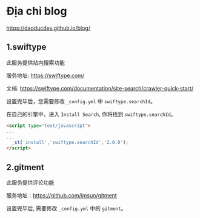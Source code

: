 # Địa chỉ blog

<https://daoducdev.github.io/blog/>

## 1.swiftype

此服务提供站内搜索功能

服务地址: <https://swiftype.com/>

文档: <https://swiftype.com/documentation/site-search/crawler-quick-start/>

设置完毕后，您需要修改 `_config.yml` 中 `swiftype.searchId`。

在自己的引擎中，进入 `Install Search`, 你将找到 `swiftype.searchId`。

```html
<script type="text/javascript">
...
...
  _st('install','swiftype.searchId','2.0.0');
</script>
```

## 2.gitment

此服务提供评论功能

服务地址：<https://github.com/imsun/gitment>

设置完毕后, 需要修改 `_config.yml` 中的 `gitment`。

